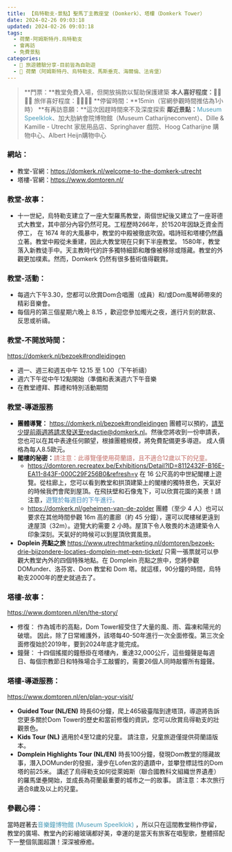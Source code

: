 ```yaml
---
title: 【烏特勒支-景點】聖馬丁主教座堂 (Domkerk）、塔樓（Domkerk Tower）
date: 2024-02-26 09:03:18
updated: 2024-02-26 09:03:18
tags:
  - 荷蘭-阿姆斯特丹.烏特勒支
  - 會再訪
  - 免費景點  
categories: 
  - 🌴 旅遊體驗分享-目前皆為自助遊
  - 🥥 荷蘭（阿姆斯特丹、烏特勒支、馬斯垂克、海爾倫、法肯堡）
---
```

>**門票：**教堂免費入場，但開放捐款以幫助保護建築
>**本人喜好程度：**🌝🌝🌝🌝 旅伴喜好程度：🌝🌝🌝🌛
>**停留時間：**15min（官網參觀時間推估為1小時）
>**有再訪意願：**這次因趕時間來不及深度探索
>**鄰近景點：**<font color=#4599B6>Museum Speelklok</font>、加大肋納會院博物館（Museum Catharijneconvent）、Dille & Kamille - Utrecht 家居用品店、Springhaver 戲院、Hoog Catharijne 購物中心、Albert Heijn購物中心
<!-- more -->
### 網站：
+ 教堂-官網：https://domkerk.nl/welcome-to-the-domkerk-utrecht
+ 塔樓-官網：https://www.domtoren.nl/

### 教堂-故事：
+ 十一世紀，烏特勒支建立了一座大型羅馬教堂，兩個世紀後又建立了一座哥德式大教堂，其中部分內容仍然可見。工程歷時266年，於1520年因缺乏資金而停工， 在 1674 年的大風暴中，教堂的中殿被徹底吹毀。唱詩班和塔樓仍然矗立著。教堂中殿從未重建，因此大教堂現在只剩下半座教堂。
1580年，教堂落入新教徒手中。天主教時代的許多獨特細節和雕像被移除或隱藏。教堂的外觀更加樸素。然而，Domkerk 仍然有很多藝術值得觀賞。
### 教堂-活動：
+ 每週六下午3.30，您都可以欣賞Dom合唱團（成員）和/或Dom風琴師帶來的精彩音樂會。
+ 每個月的第三個星期六晚上 8.15 ，歡迎您參加燭光之夜，進行片刻的默哀、反思或祈禱。
### 教堂-不開放時間：
https://domkerk.nl/bezoek#rondleidingen
+ 週一、週三和週五中午 12.15 至 1.00（下午祈禱）
+ 週六下午從中午12點開始（準備和表演週六下午音樂
+ 在教堂禮拜、葬禮和特別活動期間

### 教堂-導遊服務
+ **團體導覽：**
https://domkerk.nl/bezoek#rondleidingen
團體可以預約，請至少提前兩週將請求發送至redactie@domkerk.nl。然後您將收到一份申請表，您也可以在其中表達任何願望，根據團體規模，將免費配備更多導遊。 
成人價格為每人8.5歐元。
+ **閣樓的秘密：**<font color=#c36d67>請注意：此導覽僅使用荷蘭語，且不適合12歲以下的兒童。</font>
   + https://domtoren.recreatex.be/Exhibitions/Detail?ID=8112432F-B16E-EA11-843F-000C29F256B0&refresh=y
   在 16 公尺高的中世紀閣樓上遊覽。從柱廊上，您可以看到教堂和拱頂建築上的閣樓的獨特景色，天氣好的時候我們會爬到屋頂。在飛扶壁和石像鬼下，可以欣賞花園的美景！請注意，<font color=#4287B5>遊覽於每週日的下午進行。</font>
   + https://domkerk.nl/geheimen-van-de-zolder
   團體（至少 4 人）也可以要求在其他時間參觀 16m 高的畫廊（約 45 分鐘），還可以爬樓梯更遠到達屋頂（32m）。遊覽大約需要 2 小時。屋頂下令人敬畏的木造建築令人印象深刻。天氣好的時候可以到屋頂欣賞風景。
+ **Doplein 亮點之旅**
https://www.utrechtmarketing.nl/domtoren/bezoek-drie-bijzondere-locaties-domplein-met-een-ticket/
只需一張票就可以參觀大教堂內外的四個特殊地點。在 Domplein 亮點之旅中，您將參觀 DOMunder、洛芬宮、Dom 教堂和 Dom 塔。就這樣，90分鐘的時間，烏特勒支2000年的歷史就過去了。

### 塔樓-故事：
https://www.domtoren.nl/en/the-story/
+ 修復：
作為城市的高點，Dom Tower經受住了大量的風、雨、霜凍和陽光的破壞。 因此，除了日常維護外，該塔每40-50年進行一次全面修復。第三次全面修復始於2019年，要到2024年底才能完成。
+ 鐘聲：
十四個搖擺的鐘懸掛在塔樓內，重達32,000公斤，這些鐘聲是每週日、每個宗教節日和特殊場合手工敲響的，需要26個人同時敲響所有鐘聲。 

### 塔樓-導遊服務：
https://www.domtoren.nl/en/plan-your-visit/
+ **Guided Tour (NL/EN)**
時長60分鐘，爬上465級臺階到達塔頂，導遊將告訴您更多關於Dom Tower的歷史和當前修復的資訊，您可以欣賞烏得勒支的壯觀景色。
+ **Kids Tour (NL)**
適用於4至12歲的兒童。 請注意，兒童旅遊僅提供荷蘭語版本。
+ **Domplein Highlights Tour (NL/EN)**
時長100分鐘，發現Dom教堂的隱藏故事，潛入DOMunder的發掘，漫步在Lofen宮的遺蹟中，並攀登標誌性的Dom塔的前25米。 講述了烏得勒支如何從萊姆斯（聯合國教科文組織世界遺產）的羅馬堡壘開始，並成長為荷蘭最重要的城市之一的故事。 請注意：本次旅行適合8歲及以上的兒童。

### 參觀心得：
當時趕著去<font color=#4599B6>音樂鐘博物館 (Museum Speelklok)</font> ，所以只在這間教堂稍作停留，教堂的廣場、教堂內的彩繪玻璃都好美，幸運的是當天有旅客在唱聖歌，整體搭配下一整個氛圍超讚！深深被療癒。